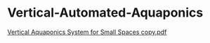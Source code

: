 # Vertical-Automated-Aquaponics


[Vertical Aquaponics System for Small Spaces copy.pdf](https://github.com/user-attachments/files/16881235/Vertical.Aquaponics.System.for.Small.Spaces.copy.pdf)
